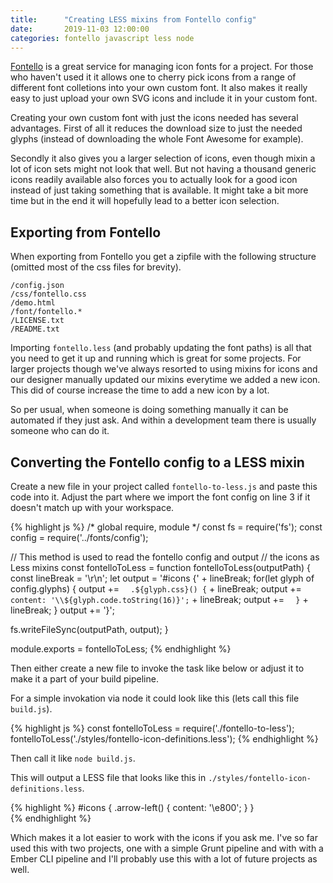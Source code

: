 ```yaml
---
title:      "Creating LESS mixins from Fontello config"
date:       2019-11-03 12:00:00
categories: fontello javascript less node
---
```


[Fontello](http://fontello.com/) is a great service for managing icon fonts for
a project. For those who haven't used it it allows one to cherry pick icons from
a range of different font colletions into your own custom font. It also makes it
really easy to just upload your own SVG icons and include it in your custom font.

Creating your own custom font with just the icons needed has several advantages.
First of all it reduces the download size to just the needed glyphs (instead of
downloading the whole Font Awesome for example).

Secondly it also gives you a larger selection of icons, even though mixin a lot
of icon sets might not look that well. But not having a thousand generic icons
readily available also forces you to actually look for a good icon instead of
just taking something that is available. It might take a bit more time but in
the end it will hopefully lead to a better icon selection.

## Exporting from Fontello

When exporting from Fontello you get a zipfile with the following structure
(omitted most of the css files for brevity).

```
/config.json
/css/fontello.css
/demo.html
/font/fontello.*
/LICENSE.txt
/README.txt
```

Importing `fontello.less` (and probably updating the font paths) is all that
you need to get it up and running which is great for some projects. For larger
projects though we've always resorted to using mixins for icons and our designer
manually updated our mixins everytime we added a new icon. This did of course
increase the time to add a new icon by a lot.

So per usual, when someone is doing something manually it can be automated if
they just ask. And within a development team there is usually someone who can
do it.

## Converting the Fontello config to a LESS mixin

Create a new file in your project called `fontello-to-less.js` and paste this
code into it. Adjust the part where we import the font config on line 3 if it
doesn't match up with your workspace.

{% highlight js %}
/* global require, module */
const fs = require('fs');
const config = require('../fonts/config');

// This method is used to read the fontello config and output
// the icons as Less mixins
const fontelloToLess = function fontelloToLess(outputPath) {
  const lineBreak = '\r\n';
  let output = '#icons {' + lineBreak;
  for(let glyph of config.glyphs) {
    output += `  .${glyph.css}() {` + lineBreak;
    output += `    content: '\\${glyph.code.toString(16)}';` + lineBreak;
    output += `  }` + lineBreak;
  }
  output += '}';

  fs.writeFileSync(outputPath, output);
}

module.exports = fontelloToLess;
{% endhighlight %}

Then either create a new file to invoke the task like below or adjust it to make
it a part of your build pipeline.

For a simple invokation via node it could look like this (lets call this file
`build.js`).

{% highlight js %}
const fontelloToLess = require('./fontello-to-less');
fontelloToLess('./styles/fontello-icon-definitions.less');
{% endhighlight %}

Then call it like `node build.js`.

This will output a LESS file that looks like this in `./styles/fontello-icon-definitions.less`.

{% highlight %}
#icons {
  .arrow-left() {
    content: '\e800';
  }
}  
{% endhighlight %}

Which makes it a lot easier to work with the icons if you ask me. I've so far
used this with two projects, one with a simple Grunt pipeline and with with a
Ember CLI pipeline and I'll probably use this with a lot of future projects as
well.